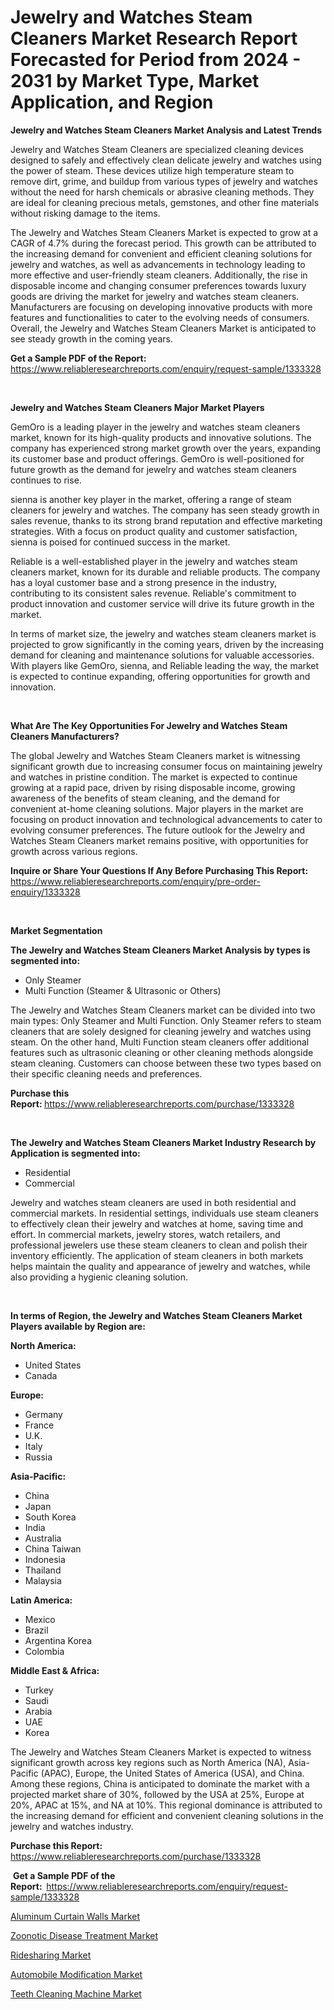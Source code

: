 <p><h1>Jewelry and Watches Steam Cleaners Market Research Report Forecasted for Period from 2024 -  2031 by Market Type, Market Application, and Region</h1></p><p><strong>Jewelry and Watches Steam Cleaners Market Analysis and Latest Trends</strong></p>
<p><p>Jewelry and Watches Steam Cleaners are specialized cleaning devices designed to safely and effectively clean delicate jewelry and watches using the power of steam. These devices utilize high temperature steam to remove dirt, grime, and buildup from various types of jewelry and watches without the need for harsh chemicals or abrasive cleaning methods. They are ideal for cleaning precious metals, gemstones, and other fine materials without risking damage to the items.</p><p>The Jewelry and Watches Steam Cleaners Market is expected to grow at a CAGR of 4.7% during the forecast period. This growth can be attributed to the increasing demand for convenient and efficient cleaning solutions for jewelry and watches, as well as advancements in technology leading to more effective and user-friendly steam cleaners. Additionally, the rise in disposable income and changing consumer preferences towards luxury goods are driving the market for jewelry and watches steam cleaners. Manufacturers are focusing on developing innovative products with more features and functionalities to cater to the evolving needs of consumers. Overall, the Jewelry and Watches Steam Cleaners Market is anticipated to see steady growth in the coming years.</p></p>
<p><strong>Get a Sample PDF of the Report:&nbsp;</strong> <a href="https://www.reliableresearchreports.com/enquiry/request-sample/1333328">https://www.reliableresearchreports.com/enquiry/request-sample/1333328</a></p>
<p>&nbsp;</p>
<p><strong>Jewelry and Watches Steam Cleaners Major Market Players</strong></p>
<p><p>GemOro is a leading player in the jewelry and watches steam cleaners market, known for its high-quality products and innovative solutions. The company has experienced strong market growth over the years, expanding its customer base and product offerings. GemOro is well-positioned for future growth as the demand for jewelry and watches steam cleaners continues to rise.</p><p>sienna is another key player in the market, offering a range of steam cleaners for jewelry and watches. The company has seen steady growth in sales revenue, thanks to its strong brand reputation and effective marketing strategies. With a focus on product quality and customer satisfaction, sienna is poised for continued success in the market.</p><p>Reliable is a well-established player in the jewelry and watches steam cleaners market, known for its durable and reliable products. The company has a loyal customer base and a strong presence in the industry, contributing to its consistent sales revenue. Reliable's commitment to product innovation and customer service will drive its future growth in the market.</p><p>In terms of market size, the jewelry and watches steam cleaners market is projected to grow significantly in the coming years, driven by the increasing demand for cleaning and maintenance solutions for valuable accessories. With players like GemOro, sienna, and Reliable leading the way, the market is expected to continue expanding, offering opportunities for growth and innovation.</p></p>
<p>&nbsp;</p>
<p><strong>What Are The Key Opportunities For Jewelry and Watches Steam Cleaners Manufacturers?</strong></p>
<p><p>The global Jewelry and Watches Steam Cleaners market is witnessing significant growth due to increasing consumer focus on maintaining jewelry and watches in pristine condition. The market is expected to continue growing at a rapid pace, driven by rising disposable income, growing awareness of the benefits of steam cleaning, and the demand for convenient at-home cleaning solutions. Major players in the market are focusing on product innovation and technological advancements to cater to evolving consumer preferences. The future outlook for the Jewelry and Watches Steam Cleaners market remains positive, with opportunities for growth across various regions.</p></p>
<p><strong>Inquire or Share Your Questions If Any Before Purchasing This Report:</strong> <a href="https://www.reliableresearchreports.com/enquiry/pre-order-enquiry/1333328">https://www.reliableresearchreports.com/enquiry/pre-order-enquiry/1333328</a></p>
<p>&nbsp;</p>
<p><strong>Market Segmentation</strong></p>
<p><strong>The Jewelry and Watches Steam Cleaners Market Analysis by types is segmented into:</strong></p>
<p><ul><li>Only Steamer</li><li>Multi Function (Steamer & Ultrasonic or Others)</li></ul></p>
<p><p>The Jewelry and Watches Steam Cleaners market can be divided into two main types: Only Steamer and Multi Function. Only Steamer refers to steam cleaners that are solely designed for cleaning jewelry and watches using steam. On the other hand, Multi Function steam cleaners offer additional features such as ultrasonic cleaning or other cleaning methods alongside steam cleaning. Customers can choose between these two types based on their specific cleaning needs and preferences.</p></p>
<p><strong>Purchase this Report:&nbsp;</strong><a href="https://www.reliableresearchreports.com/purchase/1333328">https://www.reliableresearchreports.com/purchase/1333328</a></p>
<p>&nbsp;</p>
<p><strong>The Jewelry and Watches Steam Cleaners Market Industry Research by Application is segmented into:</strong></p>
<p><ul><li>Residential</li><li>Commercial</li></ul></p>
<p><p>Jewelry and watches steam cleaners are used in both residential and commercial markets. In residential settings, individuals use steam cleaners to effectively clean their jewelry and watches at home, saving time and effort. In commercial markets, jewelry stores, watch retailers, and professional jewelers use these steam cleaners to clean and polish their inventory efficiently. The application of steam cleaners in both markets helps maintain the quality and appearance of jewelry and watches, while also providing a hygienic cleaning solution.</p></p>
<p>&nbsp;</p>
<p><strong>In terms of Region, the Jewelry and Watches Steam Cleaners Market Players available by Region are:</strong></p>
<p>
    <p> <strong> North America: </strong>
        <ul>
            <li>United States</li>
            <li>Canada</li>
        </ul>
        </p> 
    <p> <strong> Europe: </strong>
        <ul>
            <li>Germany</li>
            <li>France</li>
            <li>U.K.</li>
            <li>Italy</li>
            <li>Russia</li>
        </ul>
        </p> 
    <p> <strong> Asia-Pacific: </strong>
        <ul>
            <li>China</li>
            <li>Japan</li>
            <li>South Korea</li>
            <li>India</li>
            <li>Australia</li>
            <li>China Taiwan</li>
            <li>Indonesia</li>
            <li>Thailand</li>
            <li>Malaysia</li>
        </ul>
        </p> 
    <p> <strong> Latin America: </strong>
        <ul>
            <li>Mexico</li>
            <li>Brazil</li>
            <li>Argentina Korea</li>
            <li>Colombia</li>
        </ul>
        </p> 
    <p> <strong> Middle East & Africa: </strong>
        <ul>
            <li>Turkey</li>
            <li>Saudi</li>
            <li>Arabia</li>
            <li>UAE</li>
            <li>Korea</li>
        </ul>
    </p>
    </p>
<p><p>The Jewelry and Watches Steam Cleaners Market is expected to witness significant growth across key regions such as North America (NA), Asia-Pacific (APAC), Europe, the United States of America (USA), and China. Among these regions, China is anticipated to dominate the market with a projected market share of 30%, followed by the USA at 25%, Europe at 20%, APAC at 15%, and NA at 10%. This regional dominance is attributed to the increasing demand for efficient and convenient cleaning solutions in the jewelry and watches industry.</p></p>
<p><strong>Purchase this Report: </strong><a href="https://www.reliableresearchreports.com/purchase/1333328">https://www.reliableresearchreports.com/purchase/1333328</a></p>
<p>&nbsp;<strong>Get a Sample PDF of the Report:&nbsp;&nbsp;</strong><a href="https://www.reliableresearchreports.com/enquiry/request-sample/1333328">https://www.reliableresearchreports.com/enquiry/request-sample/1333328</a></p>
<p><strong></strong></p>
<p><p><a href="https://medium.com/@lomawitting/aluminum-curtain-walls-market-size-cagr-trends-2024-2030-6e53caf9ebab">Aluminum Curtain Walls Market</a></p><p><a href="https://medium.com/@lomawitting/zoonotic-disease-treatment-market-trends-and-market-analysis-forecasted-for-period-2024-2031-7c4fec0022f2">Zoonotic Disease Treatment Market</a></p><p><a href="https://medium.com/@lomawitting/ridesharing-market-size-market-outlook-and-market-forecast-2024-to-2031-cb360bac9362">Ridesharing Market</a></p><p><a href="https://medium.com/@lomawitting/automobile-modification-market-the-key-to-successful-business-strategy-forecast-till-2031-4c61b6b4ee73">Automobile Modification Market</a></p><p><a href="https://medium.com/@lomawitting/teeth-cleaning-machine-market-exploring-market-share-market-trends-and-future-growth-2368c32d414d">Teeth Cleaning Machine Market</a></p></p>